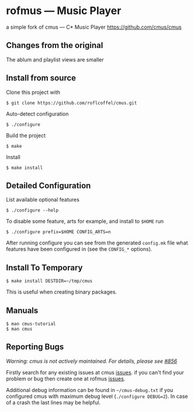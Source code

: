 
rofmus — Music Player
=====================

a simple fork of cmus — C\* Music Player
https://github.com/cmus/cmus

Changes from the original
---------------------
The ablum and playlist views are smaller

Install from source
-------------------
Clone this project with

    $ git clone https://github.com/roflcoffel/cmus.git

Auto-detect configuration

    $ ./configure

Build the project

    $ make

Install

    $ make install


Detailed Configuration
----------------------
List available optional features

    $ ./configure --help

To disable some feature, arts for example, and install to `$HOME` run

    $ ./configure prefix=$HOME CONFIG_ARTS=n

After running configure you can see from the generated `config.mk` file
what features have been configured in (see the `CONFIG_*` options).

Install To Temporary
--------------------

    $ make install DESTDIR=~/tmp/cmus

This is useful when creating binary packages.

Manuals
-------

    $ man cmus-tutorial
    $ man cmus

Reporting Bugs
--------------
*Warning: cmus is not actively maintained. For details, please see [#856](https://github.com/cmus/cmus/issues/856)*

Firstly search for any existing issues at cmus [issues](https://github.com/cmus/cmus/issues).
if you can't find your problem or bug then create one at rofmus [issues](https://github.com/roflcoffel/cmus/issues).

Additional debug information can be found in `~/cmus-debug.txt` if you configured cmus with
maximum debug level (`./configure DEBUG=2`). In case of a crash the last lines may be helpful.


